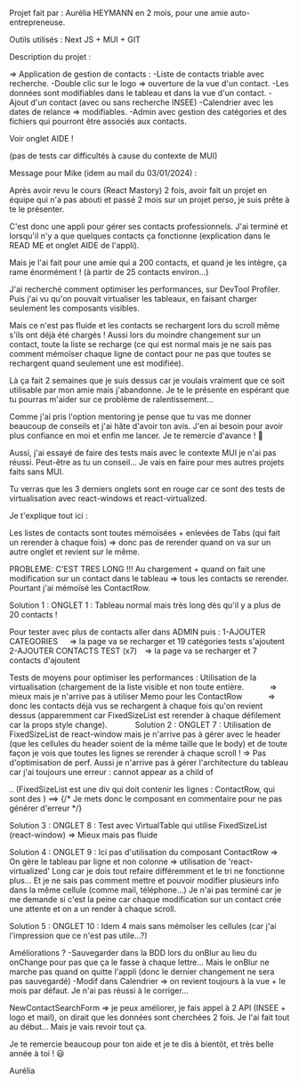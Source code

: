 Projet fait par : Aurélia HEYMANN en 2 mois, pour une amie auto-entrepreneuse.

Outils utilisés : Next JS + MUI + GIT

Description du projet :

=> Application de gestion de contacts :
-Liste de contacts triable avec recherche.
-Double clic sur le logo => ouverture de la vue d'un contact.
-Les données sont modifiables dans le tableau et dans la vue d'un contact.
-Ajout d'un contact (avec ou sans recherche INSEE)
-Calendrier avec les dates de relance => modifiables.
-Admin avec gestion des catégories et des fichiers qui pourront être associés aux contacts.

Voir onglet AIDE !

(pas de tests car difficultés à cause du contexte de MUI)


Message pour Mike (idem au mail du 03/01/2024) :

Après avoir revu le cours (React Mastory) 2 fois, avoir fait un projet en équipe qui n'a pas abouti et passé 2 mois sur un projet perso, je suis prête à te le présenter.

C'est donc une appli pour gérer ses contacts professionnels.
J'ai terminé et lorsqu'il n'y a que quelques contacts ça fonctionne (explication dans le READ ME et onglet AIDE de l'appli).

Mais je l'ai fait pour une amie qui a 200 contacts, et quand je les intègre, ça rame énormément ! (à partir de 25 contacts environ...)

J'ai recherché comment optimiser les performances, sur DevTool Profiler.
Puis j'ai vu qu'on pouvait virtualiser les tableaux, en faisant charger seulement les composants visibles.

Mais ce n'est pas fluide et les contacts se rechargent lors du scroll même s'ils ont déjà été chargés !
Aussi lors du moindre changement sur un contact, toute la liste se recharge (ce qui est normal mais je ne sais pas comment mémoïser chaque ligne de contact pour ne pas que toutes se rechargent quand seulement une est modifiée).

Là ça fait 2 semaines que je suis dessus car je voulais vraiment que ce soit utilisable par mon amie mais j'abandonne. Je te le présente en espérant que tu pourras m'aider sur ce problème de ralentissement...


Comme j'ai pris l'option mentoring je pense que tu vas me donner beaucoup de conseils et j'ai hâte d'avoir ton avis. J'en ai besoin pour avoir plus confiance en moi et enfin me lancer. Je te remercie d'avance ! 🙂

Aussi, j'ai essayé de faire des tests mais avec le contexte MUI je n'ai pas réussi. Peut-être as tu un conseil...
Je vais en faire pour mes autres projets faits sans MUI.

Tu verras que les 3 derniers onglets sont en rouge car ce sont des tests de virtualisation avec react-windows et react-virtualized.

Je t'explique tout ici :

Les listes de contacts sont toutes mémoïsées + enlevées de Tabs (qui fait un rerender à chaque fois) => donc pas de rerender quand on va sur un autre onglet et revient sur le même.

PROBLEME: C'EST TRES LONG !!! Au chargement + quand on fait une modification sur un contact dans le tableau => tous les contacts se rerender. Pourtant j'ai mémoïsé les ContactRow.

Solution 1 : ONGLET 1 : Tableau normal mais très long dès qu'il y a plus de 20 contacts !

Pour tester avec plus de contacts aller dans ADMIN puis :
1-AJOUTER CATEGORIES   => la page va se recharger et 19 catégories tests s'ajoutent
2-AJOUTER CONTACTS TEST (x7)  => la page va se recharger et 7 contacts d'ajoutent 

Tests de moyens pour optimiser les performances : Utilisation de la virtualisation (chargement de la liste visible et non toute entière.
      => mieux mais je n'arrive pas à utiliser Memo pour les ContactRow 
      => donc les contacts déjà vus se rechargent à chaque fois qu'on revient dessus (apparemment car FixedSizeList est rerender à chaque défilement car la props style change).
      
Solution 2 : ONGLET 7 : Utilisation de FixedSizeList de react-window mais je n'arrive pas à gérer avec le header (que les cellules du header soient de la même taille que le body) et de toute façon je vois que toutes les lignes se rerender à chaque scroll ! => Pas d'optimisation de perf.
Aussi je n'arrive pas à gérer l'architecture du tableau car j'ai toujours une erreur :  <tr> cannot appear as a child of <div>.. (FixedSizeList est une div qui doit contenir les lignes : ContactRow, qui sont des <tr>) ==> {/* Je mets donc le composant en commentaire pour ne pas générer d'erreur */}

Solution 3 : ONGLET 8 : Test avec VirtualTable qui utilise FixedSizeList (react-window) => Mieux mais pas fluide

Solution 4 : ONGLET 9 : Ici pas d'utilisation du composant ContactRow => On gère le tableau par ligne et non colonne => utilisation de 'react-virtualized'
Long car je dois tout refaire différemment et le tri ne fonctionne plus... Et je ne sais pas comment mettre et pouvoir modifier plusieurs info dans la même cellule (comme mail, téléphone...)
Je n'ai pas terminé car je me demande si c'est la peine car chaque modification sur un contact crée une attente et on a un render à chaque scroll.

Solution 5 : ONGLET 10 : Idem 4 mais sans mémoîser les cellules (car j'ai l'impression que ce n'est pas utile...?)


Améliorations ?
-Sauvegarder dans la BDD lors du onBlur au lieu du onChange pour pas que ça le fasse à chaque lettre... Mais le onBlur ne marche pas quand on quitte l'appli (donc le dernier changement ne sera pas sauvegardé)
-Modif dans Calendrier => on revient toujours à la vue + le mois par défaut. Je n'ai pas réussi à le corriger...

NewContactSearchForm => je peux améliorer, je fais appel à 2 API (INSEE + logo et mail), on dirait que les données sont cherchées 2 fois. Je l'ai fait tout au début... Mais je vais revoir tout ça.

Je te remercie beaucoup pour ton aide et je te dis à bientôt, et très belle année à toi ! 😃

Aurélia

